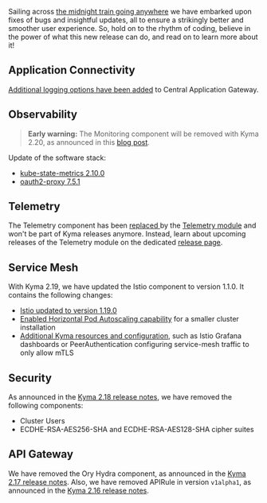 Sailing across [the midnight train going anywhere](https://youtu.be/VcjzHMhBtf0?si=woNdDUXHw0xjPL5b&t=26) we have embarked upon fixes of bugs and insightful updates, all to ensure a strikingly better and smoother user experience.
So, hold on to the rhythm of coding, believe in the power of what this new release can do, and read on to learn more about it!

## Application Connectivity

[Additional logging options have been added](https://github.com/kyma-project/kyma/tree/main/components/central-application-gateway#debugging) to Central Application Gateway.


## Observability

> **Early warning:** The Monitoring component will be removed with Kyma 2.20, as announced in this [blog post](https://blogs.sap.com/2023/09/07/removal-of-prometheus-grafana-based-monitoring-in-sap-btp-kyma-runtime/).

Update of the software stack:
 - [kube-state-metrics 2.10.0](https://github.com/kyma-project/kyma/pull/18135)
 - [oauth2-proxy 7.5.1](https://github.com/kyma-project/kyma/pull/18222)

## Telemetry

The Telemetry component has been [replaced ](https://github.com/kyma-project/kyma/issues/16301) by the [Telemetry module](https://github.com/kyma-project/telemetry-manager) and won't be part of Kyma releases anymore. Instead, learn about upcoming releases of the Telemetry module on the dedicated [release page](https://github.com/kyma-project/telemetry-manager/releases).
	
## Service Mesh

With Kyma 2.19, we have updated the Istio component to version 1.1.0. It contains the following changes:
 - [Istio updated to version 1.19.0](https://github.com/kyma-project/istio/pull/373)
 - [Enabled Horizontal Pod Autoscaling capability](https://github.com/kyma-project/istio/pull/371) for a smaller cluster installation
 - [Additional Kyma resources and configuration](https://github.com/kyma-project/istio/issues/334), such as Istio Grafana dashboards or PeerAuthentication configuring service-mesh traffic to only allow mTLS

## Security

As announced in the [Kyma 2.18 release notes](https://github.com/kyma-project/kyma/releases/tag/2.18.0), we have removed the following components:
 - Cluster Users
 - ECDHE-RSA-AES256-SHA and ECDHE-RSA-AES128-SHA cipher suites

## API Gateway

We have removed the Ory Hydra component, as announced in the [Kyma 2.17 release notes](https://github.com/kyma-project/kyma/releases/tag/2.17.0).
Also, we have removed APIRule in version `v1alpha1`, as announced in the [Kyma 2.16 release notes](https://github.com/kyma-project/kyma/releases/tag/2.16.0).  
